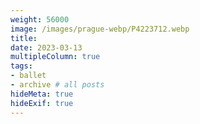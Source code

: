 ```yaml
---
weight: 56000
image: /images/prague-webp/P4223712.webp
title:
date: 2023-03-13
multipleColumn: true
tags:
- ballet
- archive # all posts
hideMeta: true
hideExif: true
---
```

